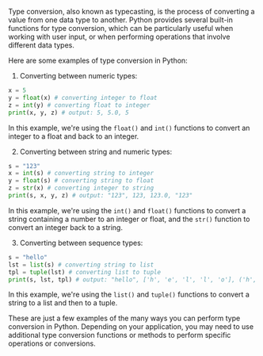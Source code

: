 Type conversion, also known as typecasting, is the process of converting a value from one data type to another. Python provides several built-in functions for type conversion, which can be particularly useful when working with user input, or when performing operations that involve different data types.

Here are some examples of type conversion in Python:

1. Converting between numeric types:

```python
x = 5
y = float(x) # converting integer to float
z = int(y) # converting float to integer
print(x, y, z) # output: 5, 5.0, 5
```

In this example, we're using the `float()` and `int()` functions to convert an integer to a float and back to an integer.

2. Converting between string and numeric types:

```python
s = "123"
x = int(s) # converting string to integer
y = float(s) # converting string to float
z = str(x) # converting integer to string
print(s, x, y, z) # output: "123", 123, 123.0, "123"
```

In this example, we're using the `int()` and `float()` functions to convert a string containing a number to an integer or float, and the `str()` function to convert an integer back to a string.

3. Converting between sequence types:

```python
s = "hello"
lst = list(s) # converting string to list
tpl = tuple(lst) # converting list to tuple
print(s, lst, tpl) # output: "hello", ['h', 'e', 'l', 'l', 'o'], ('h', 'e', 'l', 'l', 'o')
```

In this example, we're using the `list()` and `tuple()` functions to convert a string to a list and then to a tuple.

These are just a few examples of the many ways you can perform type conversion in Python. Depending on your application, you may need to use additional type conversion functions or methods to perform specific operations or conversions.